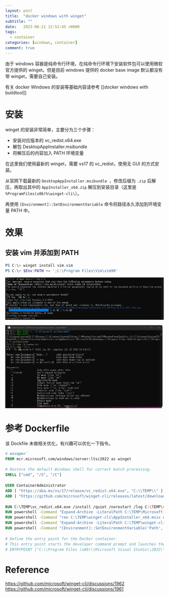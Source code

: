 ```yaml
---
layout: post
title:  "docker windows with winget"
subtitle: ""
date:   2023-08-21 12:52:45 +0800
tags:
  - container
categories: [windows, container]
comment: true
---
```


由于 windows 容器是纯命令行环境，在纯命令行环境下安装软件包可以使用微软官方提供的 winget。但是目前 windows 提供的 docker base image 默认都没有带 winget，需要自己安装。

有关 docker Windows 的安装等基础内容请参考 [[docker windows with buildtool]]

# 安装

winget 的安装非常简单，主要分为三个步骤：

- 安装对应版本的 vc_redist.x64.exe
- 解包 DesktopAppInstaller.msibundle
- 将解压后的内容加入 PATH 环境变量

在这里我们使用最新的 winget，需要 vs17 的 vc_redist，使用无 GUI 的方式安装。

从官网下载最新的 `DesktopAppInstaller.msibundle `，修改后缀为 `.zip` 后解压，再取出其中的 `AppInstaller_x64.zip` 解压到安装目录（这里是 `%ProgramFiles(x86)%\winget-cli\`）。

再使用 `[Environment]::SetEnvironmentVariable` 命令将路径永久添加到环境变量 PATH 中。

<!-- more -->
# 效果

## 安装 vim 并添加到 PATH

```powershell
PS C:\> winget install vim.vim
PS C:\> $Env:PATH += ';C:\Program Files\Vim\vim90'
```

![image-20220718201054549](https://raw.githubusercontent.com/Rickylss/pics/main/zuler_img/winget-install-vim.png)

![image-20220718201125263](https://raw.githubusercontent.com/Rickylss/pics/main/zuler_img/vim-help.png)

# 参考 Dockerfile

该 Dockfile 未做相关优化，有兴趣可以优化一下指令。

```dockerfile
# escape=`
FROM mcr.microsoft.com/windows/server:ltsc2022 as winget

# Restore the default Windows shell for correct batch processing.
SHELL ["cmd", "/S", "/C"]

USER ContainerAdministrator
ADD [ "https://aka.ms/vs/17/release/vc_redist.x64.exe", "C:\\TEMP\\" ]
ADD [ "https://github.com/microsoft/winget-cli/releases/latest/download/Microsoft.DesktopAppInstaller_8wekyb3d8bbwe.msixbundle", "C:\\TEMP\\Microsoft.DesktopAppInstaller.zip" ]

RUN C:\TEMP\vc_redist.x64.exe /install /quiet /norestart /log C:\TEMP\vc_redist.log
RUN powershell -Command "Expand-Archive -LiteralPath C:\TEMP\Microsoft.DesktopAppInstaller.zip -DestinationPath C:\TEMP\winget-cli -Force"
RUN powershell -Command "ren C:\TEMP\winget-cli\AppInstaller_x64.msix AppInstaller_x64.zip"
RUN powershell -Command "Expand-Archive -LiteralPath C:\TEMP\winget-cli\AppInstaller_x64.zip -DestinationPath '%ProgramFiles(x86)%\winget-cli\' -Force"
RUN powershell -Command "[Environment]::SetEnvironmentVariable('Path', $Env:PATH + ';%ProgramFiles(x86)%\winget-cli', 'Machine')"

# Define the entry point for the Docker container.
# This entry point starts the developer command prompt and launches the PowerShell shell.
# ENTRYPOINT ["C:\\Program Files (x86)\\Microsoft Visual Studio\\2022\\BuildTools\\Common7\\Tools\\VsDevCmd.bat", "&&", "powershell.exe", "-NoLogo", "-ExecutionPolicy", "Bypass"]

```

# Reference

https://github.com/microsoft/winget-cli/discussions/1962
https://github.com/microsoft/winget-cli/discussions/1961
